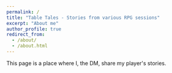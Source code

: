 ```yaml
---
permalink: /
title: "Table Tales - Stories from various RPG sessions"
excerpt: "About me"
author_profile: true
redirect_from: 
  - /about/
  - /about.html
---
```


This page is a place where I, the DM, share my player's stories.